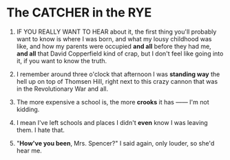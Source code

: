 # The CATCHER in the RYE

1. IF YOU REALLY WANT TO HEAR about it, the first thing you'll probably want to
   know is where I was born, and what my lousy childhood was like, and how my
   parents were occupied **and all** before they had me, **and all** that
   David Copperfield kind of crap, but I don't feel like going into it, if you
   want to know the truth.  

2. I remember around three o'clock that afternoon I was **standing way** the hell
   up on top of Thomsen Hill, right next to this crazy cannon that was in the
   Revolutionary War and all.
3. The more expensive a school is, the more **crooks** it has —— I'm not kidding.  
4. I mean I've left schools and places I didn't **even** know I was leaving them. I
   hate that.
5. "**How've you been**, Mrs. Spencer?" I said again, only louder, so she'd hear
   me.
